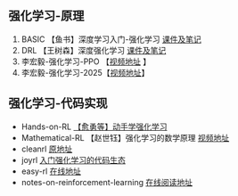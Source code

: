 ## 强化学习-原理

1.  BASIC            【鱼书】深度学习入门-强化学习 [课件及笔记](./BASIC)
2.  DRL              【王树森】深度强化学习 [课件及笔记](./DRL)
3.  李宏毅-强化学习-PPO 【[视频地址](https://www.bilibili.com/video/BV18r421j7S4?spm_id_from=333.788.videopod.episodes&vd_source=f397e73b314ac775b2d6145b41327fa0) 】
4.  李宏毅-强化学习-2025【[视频地址](https://www.bilibili.com/video/BV15hw9euExZ/?spm_id_from=333.337.search-card.all.click&vd_source=f397e73b314ac775b2d6145b41327fa0)】

## 强化学习-代码实现

* Hands-on-RL       [【愈勇等】动手学强化学习 ](./Hands-on-RL)
* Mathematical-RL  【赵世钰】强化学习的数学原理   [视频地址](https://www.bilibili.com/video/BV1sd4y167NS/?spm_id_from=333.1387.favlist.content.click)
* cleanrl         [原地址](https://github.com/vwxyzjn/cleanrl)
* joyrl  [入门强化学习的代码生态](https://datawhalechina.github.io/joyrl-book/#/)
* easy-rl   [在线地址](https://datawhalechina.github.io/easy-rl/#/)
* notes-on-reinforcement-learning   [在线阅读地址](https://newfacade.github.io/notes-on-reinforcement-learning/01-intro.html#)
